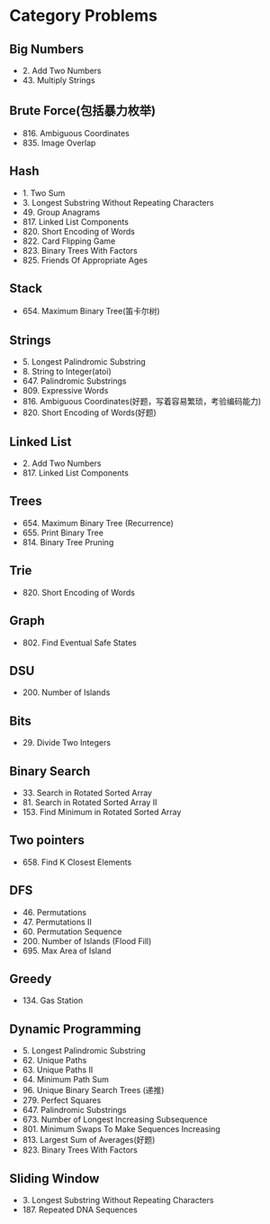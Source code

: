 # Category Problems

## Big Numbers

- 2\. Add Two Numbers
- 43\. Multiply Strings

## Brute Force(包括暴力枚举)

- 816\. Ambiguous Coordinates
- 835\. Image Overlap

## Hash

- 1\. Two Sum
- 3\. Longest Substring Without Repeating Characters
- 49\. Group Anagrams
- 817\. Linked List Components
- 820\. Short Encoding of Words
- 822\. Card Flipping Game
- 823\. Binary Trees With Factors
- 825\. Friends Of Appropriate Ages

## Stack

- 654\. Maximum Binary Tree(笛卡尔树)

## Strings

- 5\. Longest Palindromic Substring
- 8\. String to Integer(atoi)
- 647\. Palindromic Substrings
- 809\. Expressive Words
- 816\. Ambiguous Coordinates(好题，写着容易繁琐，考验编码能力)
- 820\. Short Encoding of Words(好题)

## Linked List

- 2\. Add Two Numbers
- 817\. Linked List Components

## Trees

- 654\. Maximum Binary Tree (Recurrence)
- 655\. Print Binary Tree
- 814\. Binary Tree Pruning

## Trie

- 820\. Short Encoding of Words

## Graph

- 802\. Find Eventual Safe States

## DSU

- 200\. Number of Islands

## Bits

- 29\. Divide Two Integers

## Binary Search

- 33\. Search in Rotated Sorted Array
- 81\. Search in Rotated Sorted Array II
- 153\. Find Minimum in Rotated Sorted Array

## Two pointers

- 658\. Find K Closest Elements

## DFS

- 46\. Permutations
- 47\. Permutations II
- 60\. Permutation Sequence
- 200\. Number of Islands (Flood Fill)
- 695\. Max Area of Island

## Greedy

- 134\. Gas Station

## Dynamic Programming

- 5\. Longest Palindromic Substring
- 62\. Unique Paths
- 63\. Unique Paths II
- 64\. Minimum Path Sum
- 96\. Unique Binary Search Trees (递推)
- 279\. Perfect Squares
- 647\. Palindromic Substrings
- 673\. Number of Longest Increasing Subsequence
- 801\. Minimum Swaps To Make Sequences Increasing
- 813\. Largest Sum of Averages(好题)
- 823\. Binary Trees With Factors

## Sliding Window

- 3\. Longest Substring Without Repeating Characters
- 187\. Repeated DNA Sequences